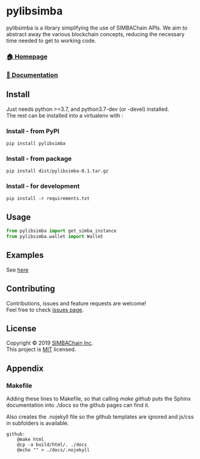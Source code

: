 # pylibsimba


pylibsimba is a library simplifying the use of SIMBAChain APIs. We aim to abstract away the various blockchain 
concepts, reducing the necessary time needed to get to working code.

### [🏠 Homepage](https://github.com/simbachain/pylibsimba#readme)
### [📝 Documentation](https://simbachain.github.io/pylibsimba/)

## Install

Just needs python >=3.7, and python3.7-dev (or -devel) installed.<br>
The rest can be installed into a virtualenv with :

### Install - from PyPI

	pip install pylibsimba

### Install - from package

	pip install dist/pylibsimba-0.1.tar.gz

### Install - for development

    pip install -r requirements.txt

## Usage

```python
from pylibsimba import get_simba_instance
from pylibsimba.wallet import Wallet
```

## Examples

See [here](https://simbachain.github.io/pylibsimba/tests/examples.py)

## Contributing

Contributions, issues and feature requests are welcome!<br/>
Feel free to check [issues page](https://github.com/simbachain/pylibsimba/issues).

## License

Copyright © 2019 [SIMBAChain Inc](https://simbachain.com/).<br />
This project is [MIT](https://github.com/SIMBAChain/pylibsimba/LICENSE) licensed.

## Appendix

### Makefile

Adding these lines to Makefile, so that calling *make github* puts the Sphinx documentation into ./docs so the github
 pages can find it.
 
 Also creates the .nojekyll file so the github templates are ignored and js/css in subfolders is available.

	github:
		@make html
		@cp -a build/html/. ./docs
		@echo "" > ./docs/.nojekyll
		
